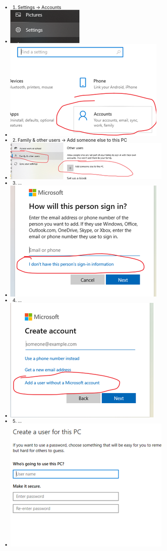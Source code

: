 - 1. Settings -> Accounts
- ![98950345bd53697f3364b13d81a8e123.png](../../../_resources/98950345bd53697f3364b13d81a8e123.png)
- ![736a92066cc6380df87e5a561cea0a51.png](../../../_resources/736a92066cc6380df87e5a561cea0a51.png)
- 2. Family & other users -> Add someone else to this PC
- ![8435418ab056fac7689043cf67e29f4f.png](../../../_resources/8435418ab056fac7689043cf67e29f4f.png)
- 3. ...
- ![29941288d7f4b1ac6ca56b4c2f4f6f3c.png](../../../_resources/29941288d7f4b1ac6ca56b4c2f4f6f3c.png)
- 4. ...
- ![6136e04dd4107b832ae9f00fdfda8e9a.png](../../../_resources/6136e04dd4107b832ae9f00fdfda8e9a.png)
- 5. ...
- ![ead49068754fc40ee3cd5093399e8ef4.png](../../../_resources/ead49068754fc40ee3cd5093399e8ef4.png)